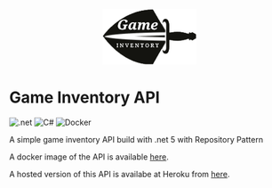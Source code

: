 
<p align="center">
    <img src="./gi-clean.png">
</p>

# Game Inventory API

![.net](https://img.shields.io/badge/.NET-512BD4?style=for-the-badge&logo=dotnet&logoColor=white)
![C#](https://img.shields.io/badge/C%23-239120?style=for-the-badge&logo=c-sharp&logoColor=white)
![Docker](https://img.shields.io/badge/Docker-2CA5E0?style=for-the-badge&logo=docker&logoColor=white)

A simple game inventory API build with .net 5 with Repository Pattern

A docker image of the API is available [here](https://hub.docker.com/r/superecabigting/gameinventory).

A hosted version of this API is availabe at Heroku from [here](https://gameinventoryapi.herokuapp.com/).
